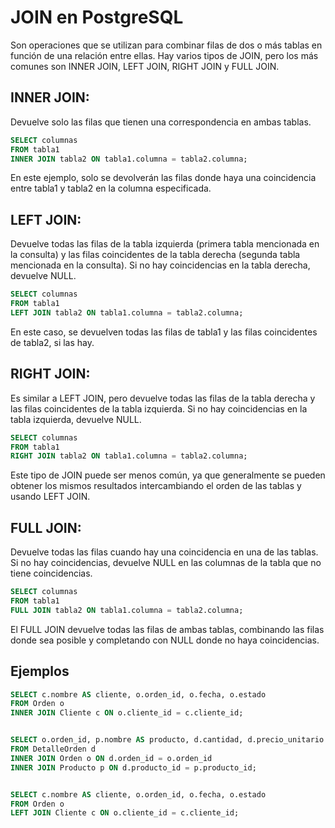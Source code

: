 # JOIN en PostgreSQL

Son operaciones que se utilizan para combinar filas de dos o más tablas en función de una relación entre ellas. Hay varios tipos de JOIN, pero los más comunes son INNER JOIN, LEFT JOIN, RIGHT JOIN y FULL JOIN.

## INNER JOIN:

Devuelve solo las filas que tienen una correspondencia en ambas tablas.

```SQL
SELECT columnas
FROM tabla1
INNER JOIN tabla2 ON tabla1.columna = tabla2.columna;
```

En este ejemplo, solo se devolverán las filas donde haya una coincidencia entre tabla1 y tabla2 en la columna especificada.

## LEFT JOIN:

Devuelve todas las filas de la tabla izquierda (primera tabla mencionada en la consulta) y las filas coincidentes de la tabla derecha (segunda tabla mencionada en la consulta). Si no hay coincidencias en la tabla derecha, devuelve NULL.

```SQL
SELECT columnas
FROM tabla1
LEFT JOIN tabla2 ON tabla1.columna = tabla2.columna;
```

En este caso, se devuelven todas las filas de tabla1 y las filas coincidentes de tabla2, si las hay.

## RIGHT JOIN:

Es similar a LEFT JOIN, pero devuelve todas las filas de la tabla derecha y las filas coincidentes de la tabla izquierda. Si no hay coincidencias en la tabla izquierda, devuelve NULL.

```SQL
SELECT columnas
FROM tabla1
RIGHT JOIN tabla2 ON tabla1.columna = tabla2.columna;

```

Este tipo de JOIN puede ser menos común, ya que generalmente se pueden obtener los mismos resultados intercambiando el orden de las tablas y usando LEFT JOIN.

## FULL JOIN:

Devuelve todas las filas cuando hay una coincidencia en una de las tablas. Si no hay coincidencias, devuelve NULL en las columnas de la tabla que no tiene coincidencias.

```SQL
SELECT columnas
FROM tabla1
FULL JOIN tabla2 ON tabla1.columna = tabla2.columna;
```

El FULL JOIN devuelve todas las filas de ambas tablas, combinando las filas donde sea posible y completando con NULL donde no haya coincidencias.

## Ejemplos

```SQL
SELECT c.nombre AS cliente, o.orden_id, o.fecha, o.estado
FROM Orden o
INNER JOIN Cliente c ON o.cliente_id = c.cliente_id;


SELECT o.orden_id, p.nombre AS producto, d.cantidad, d.precio_unitario
FROM DetalleOrden d
INNER JOIN Orden o ON d.orden_id = o.orden_id
INNER JOIN Producto p ON d.producto_id = p.producto_id;


SELECT c.nombre AS cliente, o.orden_id, o.fecha, o.estado
FROM Orden o
LEFT JOIN Cliente c ON o.cliente_id = c.cliente_id;

```
